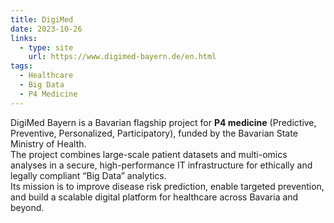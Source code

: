 ```yaml
---
title: DigiMed
date: 2023-10-26
links:
  - type: site
    url: https://www.digimed-bayern.de/en.html
tags:
  - Healthcare
  - Big Data
  - P4 Medicine
---
```


DigiMed Bayern is a Bavarian flagship project for **P4 medicine** (Predictive, Preventive, Personalized, Participatory), funded by the Bavarian State Ministry of Health.  
The project combines large-scale patient datasets and multi-omics analyses in a secure, high-performance IT infrastructure for ethically and legally compliant “Big Data” analytics.  
Its mission is to improve disease risk prediction, enable targeted prevention, and build a scalable digital platform for healthcare across Bavaria and beyond.